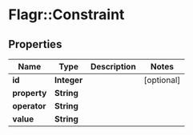 # Flagr::Constraint

## Properties
Name | Type | Description | Notes
------------ | ------------- | ------------- | -------------
**id** | **Integer** |  | [optional] 
**property** | **String** |  | 
**operator** | **String** |  | 
**value** | **String** |  | 


